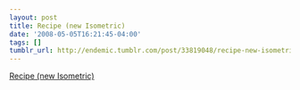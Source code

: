```yaml
---
layout: post
title: Recipe (new Isometric)
date: '2008-05-05T16:21:45-04:00'
tags: []
tumblr_url: http://endemic.tumblr.com/post/33819048/recipe-new-isometric
---
```

[Recipe (new Isometric)](http://isometric.sixsided.org/_/recipe/)  
